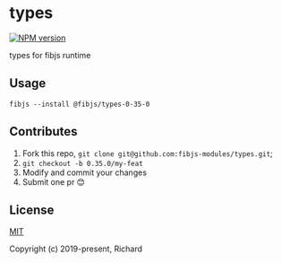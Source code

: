 # types

[![NPM version](https://img.shields.io/npm/v/@fibjs/types-0-35-0.svg)](https://www.npmjs.org/package/@fibjs/types-0-35-0)

types for fibjs runtime

## Usage

```
fibjs --install @fibjs/types-0-35-0
```

## Contributes

1. Fork this repo, `git clone git@github.com:fibjs-modules/types.git`;
2. `git checkout -b 0.35.0/my-feat`
3. Modify and commit your changes
4. Submit one pr 😊

## License

[MIT](https://opensource.org/licenses/MIT)

Copyright (c) 2019-present, Richard